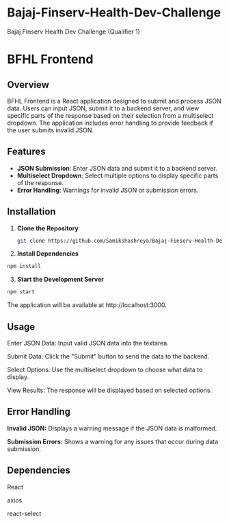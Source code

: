 # Bajaj-Finserv-Health-Dev-Challenge
Bajaj Finserv Health Dev Challenge (Qualifier 1)
# BFHL Frontend

## Overview

BFHL Frontend is a React application designed to submit and process JSON data. Users can input JSON, submit it to a backend server, and view specific parts of the response based on their selection from a multiselect dropdown. The application includes error handling to provide feedback if the user submits invalid JSON.

## Features

- **JSON Submission**: Enter JSON data and submit it to a backend server.
- **Multiselect Dropdown**: Select multiple options to display specific parts of the response.
- **Error Handling**: Warnings for invalid JSON or submission errors.

## Installation

1. **Clone the Repository**

   ```bash
   git clone https://github.com/Samikshashreya/Bajaj-Finserv-Health-Dev-Challenge.git
   ```
2. **Install Dependencies**
   
```bash
npm install
```
3. **Start the Development Server**

```bash
npm start
```
The application will be available at http://localhost:3000.

## Usage
Enter JSON Data: Input valid JSON data into the textarea.

Submit Data: Click the "Submit" button to send the data to the backend.

Select Options: Use the multiselect dropdown to choose what data to display.

View Results: The response will be displayed based on selected options.

## Error Handling
**Invalid JSON:** Displays a warning message if the JSON data is malformed.

**Submission Errors:** Shows a warning for any issues that occur during data submission.

## Dependencies
React

axios

react-select

